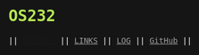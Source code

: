<style>
html, *, body {
  background-color: #151515;
  line-height: 120%;
  color: white;
  font-family: monospace, courier;
}
h1{
  color: #b5e853;
}
a {
  color: #a0a0a0;
  text-decoration: underline;
}
a:hover {
  color: white;
}
</style>

# OS232

|| [TARBALL]() || [LINKS](LINKS/) || [LOG](TXT/mylog.txt) || [GitHub](https://github.com/fahmi-ramadhan/os232/) ||
